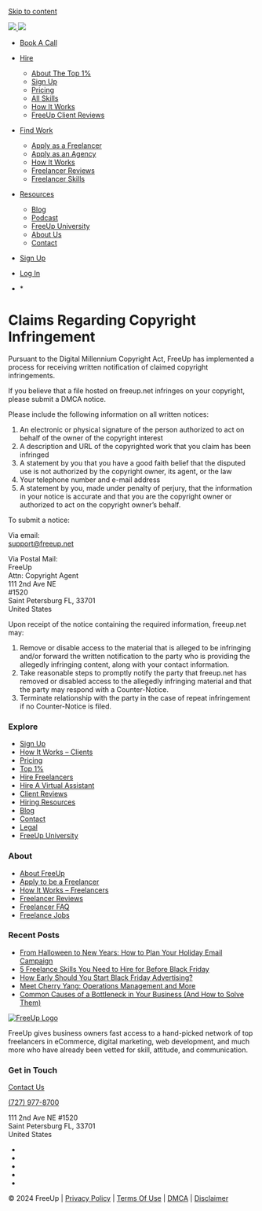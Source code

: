[Skip to content](#content)

 [![](https://freeup.net/wp-content/uploads/2020/03/freeup-logo.png) ![](https://freeup.net/wp-content/uploads/2020/03/freeup-logo-2.png)](https://freeup.net/ "FreeUp")

* [Book A Call](https://freeup.net/meet/ "Book A Call")
* [Hire](https://freeup.net/how-it-works-clients/ "Hire")
    * [About The Top 1%](https://freeup.net/top-1-percent-online-freelancers/ "About The Top 1%")
    * [Sign Up](https://dashboard.freeup.net/signup "Sign Up")
    * [Pricing](https://freeup.net/pricing/ "Pricing")
    * [All Skills](https://freeup.net/hire/ "All Skills")
    * [How It Works](https://freeup.net/how-it-works-clients/ "How It Works")
    * [FreeUp Client Reviews](https://freeup.net/reviews/ "FreeUp Client Reviews")
* [Find Work](https://freeup.net/how-it-works-freelancers/ "Find Work")
    * [Apply as a Freelancer](https://freeeup.breezy.hr/p/4d22fbd7f92c "Apply as a Freelancer")
    * [Apply as an Agency](https://freeup.net/agency-sign-up/ "Apply as an Agency")
    * [How It Works](https://freeup.net/how-it-works-freelancers/ "How It Works")
    * [Freelancer Reviews](https://freeup.net/freelancer-reviews/ "Freelancer Reviews")
    * [Freelancer Skills](https://freeup.net/jobs/ "Freelancer Skills")
* [Resources](https://freeup.net/online-hiring-resources/ "Resources")
    * [Blog](https://freeup.net/blog/ "Blog")
    * [Podcast](https://freeup.net/podcast/ "Podcast")
    * [FreeUp University](https://learn.freeup.net/ "FreeUp University")
    * [About Us](https://freeup.net/about/ "About Us")
    * [Contact](https://freeup.net/contact/ "Contact")
* [Sign Up](https://dashboard.freeeup.com/signup "Sign Up")
* [Log In](https://dashboard.freeeup.com/login "Log In")

* [](javascript:void(0))
    *  
        

Claims Regarding Copyright Infringement
=======================================

Pursuant to the Digital Millennium Copyright Act, FreeUp has implemented a process for receiving written notification of claimed copyright infringements.

If you believe that a file hosted on freeup.net infringes on your copyright, please submit a DMCA notice.

Please include the following information on all written notices:

1. An electronic or physical signature of the person authorized to act on behalf of the owner of the copyright interest
2. A description and URL of the copyrighted work that you claim has been infringed
3. A statement by you that you have a good faith belief that the disputed use is not authorized by the copyright owner, its agent, or the law
4. Your telephone number and e-mail address
5. A statement by you, made under penalty of perjury, that the information in your notice is accurate and that you are the copyright owner or authorized to act on the copyright owner’s behalf.

To submit a notice:

Via email:  
support@freeup.net

Via Postal Mail:  
FreeUp  
Attn: Copyright Agent  
111 2nd Ave NE  
#1520  
Saint Petersburg FL, 33701  
United States

Upon receipt of the notice containing the required information, freeup.net may:

1. Remove or disable access to the material that is alleged to be infringing and/or forward the written notification to the party who is providing the allegedly infringing content, along with your contact information.
2. Take reasonable steps to promptly notify the party that freeup.net has removed or disabled access to the allegedly infringing material and that the party may respond with a Counter-Notice.
3. Terminate relationship with the party in the case of repeat infringement if no Counter-Notice is filed.

### Explore

* [Sign Up](https://dashboard.freeup.net/signup)
* [How It Works – Clients](https://freeup.net/how-it-works-clients/)
* [Pricing](https://freeup.net/pricing)
* [Top 1%](https://freeup.net/top-1-percent-online-freelancers)
* [Hire Freelancers](https://freeup.net/hire/)
* [Hire A Virtual Assistant](https://freeup.net/hire/virtual-assistants/)
* [Client Reviews](https://freeup.net/client-reviews-freeeup/)
* [Hiring Resources](https://freeup.net/online-hiring-resources/)
* [Blog](https://freeup.net/blog/)
* [Contact](https://freeup.net/contact/)
* [Legal](https://freeup.net/legal/)
* [FreeUp University](https://go.freeup.net/freeup-outsourcing-blueprint2erbj1o9)

### About

* [About FreeUp](https://freeup.net/about/)
* [Apply to be a Freelancer](https://timeclock.freeeup.com/public/freelancer-application)
* [How It Works – Freelancers](https://freeup.net/how-it-works-freelancers/)
* [Freelancer Reviews](https://freeup.net/freelancer-reviews/)
* [Freelancer FAQ](https://freeup.net/frequently-asked-questions-workers/)
* [Freelance Jobs](https://freeup.net/jobs/)

### Recent Posts

* [From Halloween to New Years: How to Plan Your Holiday Email Campaign](https://freeup.net/blog/business-tips/from-halloween-to-new-years-how-to-plan-your-holiday-email-campaign/)
* [5 Freelance Skills You Need to Hire for Before Black Friday](https://freeup.net/blog/business-tips/5-freelance-skills-you-need-to-hire-for-before-black-friday/)
* [How Early Should You Start Black Friday Advertising?](https://freeup.net/blog/business-tips/how-early-should-you-start-black-friday-advertising/)
* [Meet Cherry Yang: Operations Management and More](https://freeup.net/blog/freelance-tips/freelancer-spotlights/meet-cherry-yang-operations-management-and-more/)
* [Common Causes of a Bottleneck in Your Business (And How to Solve Them)](https://freeup.net/blog/business-tips/common-causes-of-a-bottleneck-in-your-business-and-how-to-solve-them/)

[![FreeUp Logo](https://freeup.net/wp-content/themes/rare/src/images/imgs/freeup__logo--white.svg)](https://freeup.net/)

FreeUp gives business owners fast access to a hand-picked network of top freelancers in eCommerce, digital marketing, web development, and much more who have already been vetted for skill, attitude, and communication.

### Get in Touch

[Contact Us](https://freeup.net/contact/)

[(727) 977-8700](tel:1-727-977-8700)

111 2nd Ave NE #1520  
Saint Petersburg FL, 33701  
United States

* [](https://www.facebook.com/FreeUpMarketplace/)
* [](https://www.instagram.com/freeupmarket/)
* [](https://www.linkedin.com/company/10455467/)
* [](https://twitter.com/freeupmarket)
* [](https://www.youtube.com/channel/UCqoq7EGvwLQXgiYuIG8_iMg)

©️ 2024 FreeUp | [Privacy Policy](https://freeup.net/privacy-policy/) | [Terms Of Use](https://freeup.net/client-terms-of-use/) | [DMCA](https://freeup.net/dmca/) | [Disclaimer](https://freeup.net/freeeup-disclaimer/)